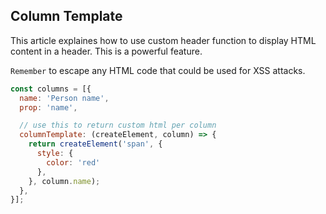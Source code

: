 ## Column Template

This article explaines how to use custom header function to display HTML content in a header.
This is a powerful feature.


`Remember` to escape any HTML code that could be used for XSS attacks.

```js
const columns = [{
  name: 'Person name',
  prop: 'name',

  // use this to return custom html per column
  columnTemplate: (createElement, column) => {
    return createElement('span', {
      style: {
        color: 'red'
      },
    }, column.name);
  },
}];
```